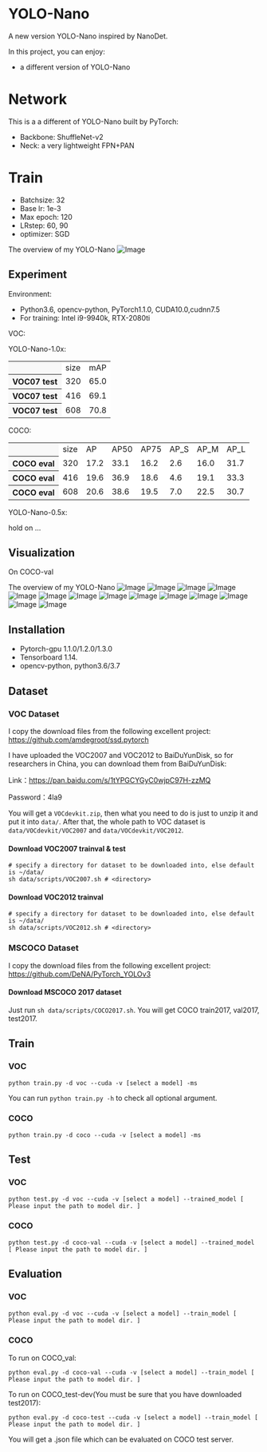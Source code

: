 # YOLO-Nano
A new version YOLO-Nano inspired by NanoDet.

In this project, you can enjoy: 
- a different version of YOLO-Nano


# Network
This is a a different of YOLO-Nano built by PyTorch:
- Backbone: ShuffleNet-v2
- Neck: a very lightweight FPN+PAN

# Train
- Batchsize: 32
- Base lr: 1e-3
- Max epoch: 120
- LRstep: 60, 90
- optimizer: SGD

The overview of my YOLO-Nano
![Image](https://github.com/yjh0410/YOLO-Nano/blob/main/img_files/model.png)

## Experiment
Environment:

- Python3.6, opencv-python, PyTorch1.1.0, CUDA10.0,cudnn7.5
- For training: Intel i9-9940k, RTX-2080ti

VOC:

YOLO-Nano-1.0x:

<table><tbody>
<tr><th align="left" bgcolor=#f8f8f8> </th>  <td bgcolor=white> size </td><td bgcolor=white> mAP </td></tr>
<tr><th align="left" bgcolor=#f8f8f8> VOC07 test</th><td bgcolor=white> 320 </td><td bgcolor=white> 65.0 </td></tr>
<tr><th align="left" bgcolor=#f8f8f8> VOC07 test</th><td bgcolor=white> 416 </td><td bgcolor=white> 69.1 </td></tr>
<tr><th align="left" bgcolor=#f8f8f8> VOC07 test</th><td bgcolor=white> 608 </td><td bgcolor=white> 70.8 </td></tr>
</table></tbody>

COCO:

<table><tbody>
<tr><th align="left" bgcolor=#f8f8f8> </th>     <td bgcolor=white> size </td><td bgcolor=white> AP </td><td bgcolor=white> AP50 </td><td bgcolor=white> AP75 </td><td bgcolor=white> AP_S </td><td bgcolor=white> AP_M </td><td bgcolor=white> AP_L </td></tr>

<tr><th align="left" bgcolor=#f8f8f8> COCO eval</th><td bgcolor=white> 320 </td><td bgcolor=white> 17.2 </td><td bgcolor=white> 33.1 </td><td bgcolor=white> 16.2 </td><td bgcolor=white> 2.6 </td><td bgcolor=white> 16.0 </td><td bgcolor=white> 31.7 </td></tr>

<tr><th align="left" bgcolor=#f8f8f8> COCO eval</th><td bgcolor=white> 416 </td><td bgcolor=white> 19.6 </td><td bgcolor=white> 36.9 </td><td bgcolor=white> 18.6 </td><td bgcolor=white> 4.6 </td><td bgcolor=white> 19.1 </td><td bgcolor=white> 33.3 </td></tr>


<tr><th align="left" bgcolor=#f8f8f8> COCO eval</th><td bgcolor=white> 608 </td><td bgcolor=white> 20.6 </td><td bgcolor=white> 38.6 </td><td bgcolor=white> 19.5 </td><td bgcolor=white> 7.0 </td><td bgcolor=white> 22.5 </td><td bgcolor=white> 30.7 </td></tr>
</table></tbody>

YOLO-Nano-0.5x:

hold on ...


## Visualization
On COCO-val

The overview of my YOLO-Nano
![Image](https://github.com/yjh0410/YOLO-Nano/blob/main/img_files/coco-val/000002.jpg)
![Image](https://github.com/yjh0410/YOLO-Nano/blob/main/img_files/coco-val/000003.jpg)
![Image](https://github.com/yjh0410/YOLO-Nano/blob/main/img_files/coco-val/000011.jpg)
![Image](https://github.com/yjh0410/YOLO-Nano/blob/main/img_files/coco-val/000014.jpg)
![Image](https://github.com/yjh0410/YOLO-Nano/blob/main/img_files/coco-val/000019.jpg)
![Image](https://github.com/yjh0410/YOLO-Nano/blob/main/img_files/coco-val/000023.jpg)
![Image](https://github.com/yjh0410/YOLO-Nano/blob/main/img_files/coco-val/000030.jpg)
![Image](https://github.com/yjh0410/YOLO-Nano/blob/main/img_files/coco-val/000045.jpg)
![Image](https://github.com/yjh0410/YOLO-Nano/blob/main/img_files/coco-val/000051.jpg)
![Image](https://github.com/yjh0410/YOLO-Nano/blob/main/img_files/coco-val/000073.jpg)
![Image](https://github.com/yjh0410/YOLO-Nano/blob/main/img_files/coco-val/000076.jpg)
![Image](https://github.com/yjh0410/YOLO-Nano/blob/main/img_files/coco-val/000078.jpg)
![Image](https://github.com/yjh0410/YOLO-Nano/blob/main/img_files/coco-val/000081.jpg)
![Image](https://github.com/yjh0410/YOLO-Nano/blob/main/img_files/coco-val/000088.jpg)


## Installation
- Pytorch-gpu 1.1.0/1.2.0/1.3.0
- Tensorboard 1.14.
- opencv-python, python3.6/3.7

## Dataset

### VOC Dataset
I copy the download files from the following excellent project:
https://github.com/amdegroot/ssd.pytorch

I have uploaded the VOC2007 and VOC2012 to BaiDuYunDisk, so for researchers in China, you can download them from BaiDuYunDisk:

Link：https://pan.baidu.com/s/1tYPGCYGyC0wjpC97H-zzMQ 

Password：4la9

You will get a ```VOCdevkit.zip```, then what you need to do is just to unzip it and put it into ```data/```. After that, the whole path to VOC dataset is ```data/VOCdevkit/VOC2007``` and ```data/VOCdevkit/VOC2012```.

#### Download VOC2007 trainval & test

```Shell
# specify a directory for dataset to be downloaded into, else default is ~/data/
sh data/scripts/VOC2007.sh # <directory>
```

#### Download VOC2012 trainval
```Shell
# specify a directory for dataset to be downloaded into, else default is ~/data/
sh data/scripts/VOC2012.sh # <directory>
```

### MSCOCO Dataset
I copy the download files from the following excellent project:
https://github.com/DeNA/PyTorch_YOLOv3

#### Download MSCOCO 2017 dataset
Just run ```sh data/scripts/COCO2017.sh```. You will get COCO train2017, val2017, test2017.


## Train
### VOC
```Shell
python train.py -d voc --cuda -v [select a model] -ms
```

You can run ```python train.py -h``` to check all optional argument.

### COCO
```Shell
python train.py -d coco --cuda -v [select a model] -ms
```


## Test
### VOC
```Shell
python test.py -d voc --cuda -v [select a model] --trained_model [ Please input the path to model dir. ]
```

### COCO
```Shell
python test.py -d coco-val --cuda -v [select a model] --trained_model [ Please input the path to model dir. ]
```


## Evaluation
### VOC
```Shell
python eval.py -d voc --cuda -v [select a model] --train_model [ Please input the path to model dir. ]
```

### COCO
To run on COCO_val:
```Shell
python eval.py -d coco-val --cuda -v [select a model] --train_model [ Please input the path to model dir. ]
```

To run on COCO_test-dev(You must be sure that you have downloaded test2017):
```Shell
python eval.py -d coco-test --cuda -v [select a model] --train_model [ Please input the path to model dir. ]
```
You will get a .json file which can be evaluated on COCO test server.
